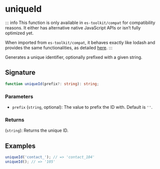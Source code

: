 # uniqueId

::: info
This function is only available in `es-toolkit/compat` for compatibility reasons. It either has alternative native JavaScript APIs or isn’t fully optimized yet.

When imported from `es-toolkit/compat`, it behaves exactly like lodash and provides the same functionalities, as detailed [here](../../../compatibility.md).
:::

Generates a unique identifier, optionally prefixed with a given string.

## Signature

```typescript
function uniqueId(prefix?: string): string;
```

### Parameters

- `prefix` (`string`, optional): The value to prefix the ID with. Default is `''`.

### Returns

(`string`): Returns the unique ID.

## Examples

```typescript
uniqueId('contact_'); // => 'contact_104'
uniqueId(); // => '105'
```
